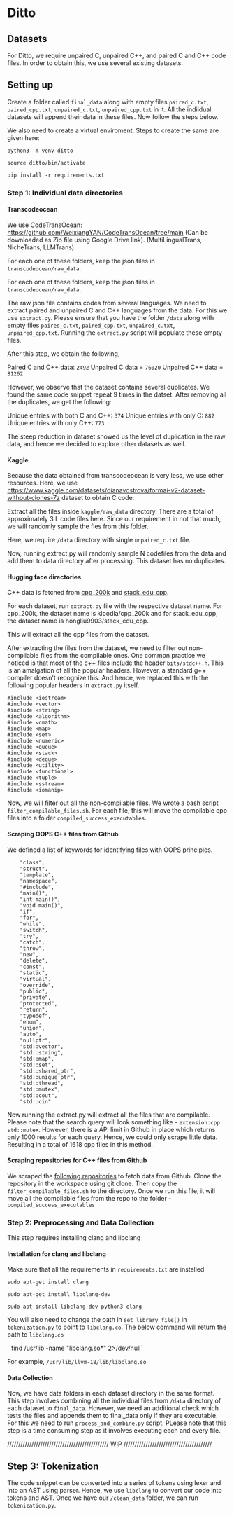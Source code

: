 # Ditto

## Datasets

For Ditto, we require unpaired C, unpaired C++, and paired C and C++ code files. In order to obtain this, we use several existing datasets. 

## Setting up

Create a folder called `final_data` along with empty files `paired_c.txt`, `paired_cpp.txt`, `unpaired_c.txt`, `unpaired_cpp.txt` in it. All the indiidual datasets will append their data in these files. Now follow the steps below.

We also need to create a virtual enviroment. Steps to create the same are given here:

`python3 -m venv ditto`

`source ditto/bin/activate`

` pip install -r requirements.txt `


### Step 1: Individual data directories

#### Transcodeocean

We use CodeTransOcean: https://github.com/WeixiangYAN/CodeTransOcean/tree/main (Can be downloaded as Zip file using Google Drive link). (MultiLingualTrans, NicheTrans, LLMTrans).

For each one of these folders, keep the json files in `transcodeocean/raw_data`.

For each one of these folders, keep the json files in `transcodeocean/raw_data`.

The raw json file contains codes from several languages. We need to extract paired and unpaired C and C++ languages from the data. For this we use `extract.py`. Please ensure that you have the folder `/data` along with empty files `paired_c.txt`, `paired_cpp.txt`, `unpaired_c.txt`, `unpaired_cpp.txt`. Running the `extract.py` script will populate these empty files.

After this step, we obtain the following,

Paired C and C++ data: `2492`
Unpaired C data = `76020`
Unpaired C++ data = `81262`

However, we observe that the dataset contains several duplicates. We found the same code snippet repeat 9 times in the datset. After removing all the duplicates, we get the following:

Unique entries with both C and C++: `374`
Unique entries with only C: `882`
Unique entries with only C++: `773`

The steep reduction in dataset showed us the level of duplication in the raw data, and hence we decided to explore other datasets as well. 

#### Kaggle

Because the data obtained from transcodeocean is very less, we use other resources. Here, we use https://www.kaggle.com/datasets/dianavostrova/formai-v2-dataset-without-clones-7z dataset to obtain C code. 

Extract all the files inside `kaggle/raw_data` directory. There are a total of approximately 3 L code files here. Since our requirement in not that much, we will randomly sample the fles from this folder.

Here, we require `/data` directory with single `unpaired_c.txt` file.

Now, running extract.py will randomly sample N codefiles from the data and add them to data directory after processing. This dataset has no duplicates.

#### Hugging face directories

C++ data is fetched from [cpp_200k](https://huggingface.co/datasets/kloodia/cpp_200k) and [stack_edu_cpp](https://huggingface.co/datasets/hongliu9903/stack_edu_cpp). 

For each dataset, run `extract.py` file with the respective dataset name. For cpp_200k, the dataset name is kloodia/cpp_200k and for stack_edu_cpp, the dataset name is hongliu9903/stack_edu_cpp. 

This will extract all the cpp files from the dataset.

After extracting the files from the dataset, we need to filter out non-compilable files from the compilable ones. One common practice we noticed is that most of the c++ files include the header `bits/stdc++.h`. This is an amalgation of all the popular headers. However, a standard g++ compiler doesn't recognize this. And hence, we replaced this with the following popular headers in `extract.py` itself. 

```
#include <iostream>
#include <vector>
#include <string>
#include <algorithm>
#include <cmath>
#include <map>
#include <set>
#include <numeric>
#include <queue>
#include <stack>
#include <deque>
#include <utility>
#include <functional>
#include <tuple>
#include <sstream> 
#include <iomanip>
```

Now, we will filter out all the non-compilable files. We wrote a bash script `filter_compilable_files.sh`. For each file, this will move the compilable cpp files into a folder `compiled_success_executables`.

#### Scraping OOPS C++ files from Github

We defined a list of keywords for identifying files with OOPS principles. 

```
    "class",
    "struct",
    "template",
    "namespace",
    "#include",
    "main()",
    "int main()",
    "void main()",
    "if",
    "for",
    "while",
    "switch",
    "try",
    "catch",
    "throw",
    "new",
    "delete",
    "const",
    "static",
    "virtual",
    "override",
    "public",
    "private",
    "protected",
    "return",
    "typedef",
    "enum",
    "union",
    "auto",
    "nullptr",
    "std::vector",
    "std::string",
    "std::map",
    "std::set",
    "std::shared_ptr",
    "std::unique_ptr",
    "std::thread",
    "std::mutex",
    "std::cout",
    "std::cin"
``` 
Now running the extract.py will extract all the files that are compilable. Please note that the search query will look something like - `extension:cpp std::mutex`. However, there is a API limit in Github in place which returns only 1000 results for each query. Hence, we could only scrape little data. Resulting in a total of 1618 cpp files in this method.

#### Scraping repositories for C++ files from Github

We scraped the [following repositories](https://docs.google.com/spreadsheets/d/1GKgE6r3UVirJbOs1KG2cyKQyNwJphTpj2JwjQkrZtrs/edit?gid=0#gid=0) to fetch data from Github. Clone the repository in the workspace using git clone. Then copy the `filter_compilable_files.sh` to the directory. Once we run this file, it will move all the compilable files from the repo to the folder - `compiled_success_executables`

### Step 2: Preprocessing and Data Collection

This step requires installing clang and libclang

#### Installation for clang and libclang

Make sure that all the requirements in `requirements.txt` are installed

`sudo apt-get install clang`

`sudo apt-get install libclang-dev`

`sudo apt install libclang-dev python3-clang`

You will also need to change the path in `set_library_file()` in `tokenization.py` to point to `libclang.co`. The below command will return the path to `libclang.co`

``find /usr/lib -name "libclang.so*" 2>/dev/null`

For example, `/usr/lib/llvm-18/lib/libclang.so`

#### Data Collection

Now, we have data folders in each dataset directory in the same format. This step involves combining all the individual files from `/data` directory of each dataset to `final_data`. However, we need an additional check which tests the files and appends them to final_data only if they are executable. For this we need to run `process_and_combine.py` script. PLease note that this step is a time consuming step as it involves executing each and every file.






//////////////////////////////////////////////  WIP  ////////////////////////////////////////

## Step 3: Tokenization 

The code snippet can be converted into a series of tokens using lexer and into an AST using parser. Hence, we use `libclang` to convert our code into tokens and AST. Once we have our `/clean_data` folder, we can run `tokenization.py`.
